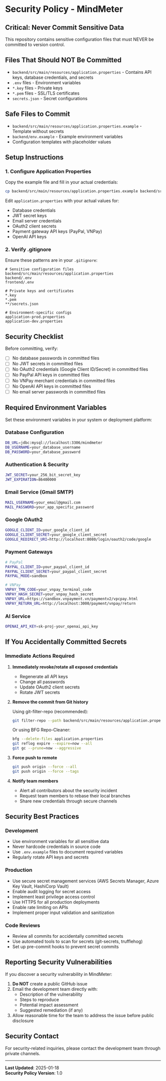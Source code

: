 # Security Policy - MindMeter

## Critical: Never Commit Sensitive Data

This repository contains sensitive configuration files that must NEVER be committed to version control.

## Files That Should NOT Be Committed

- `backend/src/main/resources/application.properties` - Contains API keys, database credentials, and secrets
- `.env` files - Environment variables
- `*.key` files - Private keys
- `*.pem` files - SSL/TLS certificates
- `secrets.json` - Secret configurations

## Safe Files to Commit

- `backend/src/main/resources/application.properties.example` - Template without secrets
- `backend/env.example` - Example environment variables
- Configuration templates with placeholder values

## Setup Instructions

### 1. Configure Application Properties

Copy the example file and fill in your actual credentials:

```bash
cp backend/src/main/resources/application.properties.example backend/src/main/resources/application.properties
```

Edit `application.properties` with your actual values for:

- Database credentials
- JWT secret keys
- Email server credentials
- OAuth2 client secrets
- Payment gateway API keys (PayPal, VNPay)
- OpenAI API keys

### 2. Verify .gitignore

Ensure these patterns are in your `.gitignore`:

```gitignore
# Sensitive configuration files
backend/src/main/resources/application.properties
backend/.env
frontend/.env

# Private keys and certificates
*.key
*.pem
**/secrets.json

# Environment-specific configs
application-prod.properties
application-dev.properties
```

## Security Checklist

Before committing, verify:

- [ ] No database passwords in committed files
- [ ] No JWT secrets in committed files
- [ ] No OAuth2 credentials (Google Client ID/Secret) in committed files
- [ ] No PayPal API keys in committed files
- [ ] No VNPay merchant credentials in committed files
- [ ] No OpenAI API keys in committed files
- [ ] No email server passwords in committed files

## Required Environment Variables

Set these environment variables in your system or deployment platform:

### Database Configuration

```bash
DB_URL=jdbc:mysql://localhost:3306/mindmeter
DB_USERNAME=your_database_username
DB_PASSWORD=your_database_password
```

### Authentication & Security

```bash
JWT_SECRET=your_256_bit_secret_key
JWT_EXPIRATION=86400000
```

### Email Service (Gmail SMTP)

```bash
MAIL_USERNAME=your_email@gmail.com
MAIL_PASSWORD=your_app_specific_password
```

### Google OAuth2

```bash
GOOGLE_CLIENT_ID=your_google_client_id
GOOGLE_CLIENT_SECRET=your_google_client_secret
GOOGLE_REDIRECT_URI=http://localhost:8080/login/oauth2/code/google
```

### Payment Gateways

```bash
# PayPal
PAYPAL_CLIENT_ID=your_paypal_client_id
PAYPAL_CLIENT_SECRET=your_paypal_client_secret
PAYPAL_MODE=sandbox

# VNPay
VNPAY_TMN_CODE=your_vnpay_terminal_code
VNPAY_HASH_SECRET=your_vnpay_hash_secret
VNPAY_URL=https://sandbox.vnpayment.vn/paymentv2/vpcpay.html
VNPAY_RETURN_URL=http://localhost:3000/payment/vnpay/return
```

### AI Service

```bash
OPENAI_API_KEY=sk-proj-your_openai_api_key
```

## If You Accidentally Committed Secrets

### Immediate Actions Required

1. **Immediately revoke/rotate all exposed credentials**

   - Regenerate all API keys
   - Change all passwords
   - Update OAuth2 client secrets
   - Rotate JWT secrets

2. **Remove the commit from Git history**

   Using git-filter-repo (recommended):

   ```bash
   git filter-repo --path backend/src/main/resources/application.properties --invert-paths
   ```

   Or using BFG Repo-Cleaner:

   ```bash
   bfg --delete-files application.properties
   git reflog expire --expire=now --all
   git gc --prune=now --aggressive
   ```

3. **Force push to remote**

   ```bash
   git push origin --force --all
   git push origin --force --tags
   ```

4. **Notify team members**
   - Alert all contributors about the security incident
   - Request team members to rebase their local branches
   - Share new credentials through secure channels

## Security Best Practices

### Development

- Use environment variables for all sensitive data
- Never hardcode credentials in source code
- Use `.env.example` files to document required variables
- Regularly rotate API keys and secrets

### Production

- Use secure secret management services (AWS Secrets Manager, Azure Key Vault, HashiCorp Vault)
- Enable audit logging for secret access
- Implement least privilege access control
- Use HTTPS for all production deployments
- Enable rate limiting on APIs
- Implement proper input validation and sanitization

### Code Reviews

- Review all commits for accidentally committed secrets
- Use automated tools to scan for secrets (git-secrets, trufflehog)
- Set up pre-commit hooks to prevent secret commits

## Reporting Security Vulnerabilities

If you discover a security vulnerability in MindMeter:

1. **Do NOT** create a public GitHub issue
2. Email the development team directly with:
   - Description of the vulnerability
   - Steps to reproduce
   - Potential impact assessment
   - Suggested remediation (if any)
3. Allow reasonable time for the team to address the issue before public disclosure

## Security Contact

For security-related inquiries, please contact the development team through private channels.

---

**Last Updated**: 2025-01-18  
**Security Policy Version**: 1.0
